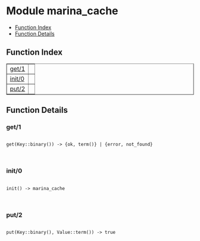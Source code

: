 

# Module marina_cache #
* [Function Index](#index)
* [Function Details](#functions)


<a name="index"></a>

## Function Index ##


<table width="100%" border="1" cellspacing="0" cellpadding="2" summary="function index"><tr><td valign="top"><a href="#get-1">get/1</a></td><td></td></tr><tr><td valign="top"><a href="#init-0">init/0</a></td><td></td></tr><tr><td valign="top"><a href="#put-2">put/2</a></td><td></td></tr></table>


<a name="functions"></a>

## Function Details ##

<a name="get-1"></a>

### get/1 ###


<pre><code>
get(Key::binary()) -&gt; {ok, term()} | {error, not_found}
</code></pre>
<br />


<a name="init-0"></a>

### init/0 ###


<pre><code>
init() -&gt; marina_cache
</code></pre>
<br />


<a name="put-2"></a>

### put/2 ###


<pre><code>
put(Key::binary(), Value::term()) -&gt; true
</code></pre>
<br />



